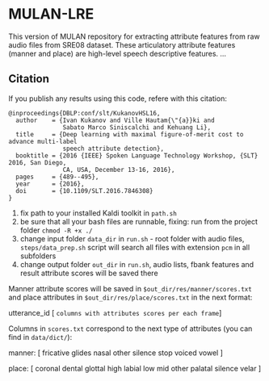 # MULAN-LRE
This version of MULAN repository for extracting attribute features from raw audio files from SRE08 dataset. 
These articulatory attribute features (manner and place) are high-level speech descriptive features.
...

## Citation

If you publish any results using this code, refere with this citation:
```bibteh
@inproceedings{DBLP:conf/slt/KukanovHSL16,
  author    = {Ivan Kukanov and Ville Hautam{\"{a}}ki and
               Sabato Marco Siniscalchi and Kehuang Li},
  title     = {Deep learning with maximal figure-of-merit cost to advance multi-label
               speech attribute detection},
  booktitle = {2016 {IEEE} Spoken Language Technology Workshop, {SLT} 2016, San Diego,
               CA, USA, December 13-16, 2016},
  pages     = {489--495},
  year      = {2016},
  doi       = {10.1109/SLT.2016.7846308}
}

```

1. fix path to your installed Kaldi toolkit in `path.sh`
2. be sure that all your bash files are runnable, fixing: run from the project folder `chmod -R +x ./`
3. change input folder `data_dir` in `run.sh` - root folder with audio files, `steps/data_prep.sh` script will search all files with extension `pcm` in all subfolders
4. change output folder `out_dir` in `run.sh`, audio lists, fbank features and result attribute scores will be saved there

Manner attribute scores will be saved in `$out_dir/res/manner/scores.txt` and place attributes in `$out_dir/res/place/scores.txt` in the next format:

utterance_id [ `columns with attributes scores per each frame`]

Columns in `scores.txt` correspond to the next type of attributes (you can find in `data/dict/`): 

manner: [ fricative glides nasal other silence stop voiced vowel ]

place: [ coronal dental glottal high labial low mid other palatal silence velar ]

